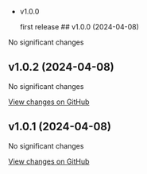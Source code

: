 - v1.0.0

  first release ## v1.0.0 (2024-04-08)

No significant changes

## v1.0.2 (2024-04-08)

No significant changes

[View changes on GitHub](https://github.com/chekun/vscode-iris-i18n/compare/v1.0.1...v1.0.2 '2024-04-08')

## v1.0.1 (2024-04-08)

No significant changes

[View changes on GitHub](https://github.com/chekun/vscode-iris-i18n/compare/v1.0.0...v1.0.1 '2024-04-08')
